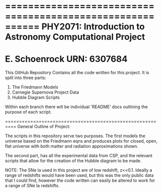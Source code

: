 ==========================================================
PHY2071: Introduction to Astronomy Computational Project
==========================================================
E. Schoenrock  URN: 6307684 
==========================================================
This GitHub Repository Contains all the code written for 
this project. It is split into three parts:
1. The Friedmann Models
2. Carnegie Supernova Project Data
3. Hubble Diagram Scripts

Within each branch there will be individual 'README' docs 
outlining the purpose of each script. 

==========================================================
General Outline of Project:

The scripts in this repository serve two purposes. The 
first models the universe based on the Friedmann eqns
and produces plots for closed, open, flat universe with
both matter and radiation approximations shown.

The second part, has all the experimental data from CSP, 
and the relevant scripts that allow for the creation of 
the Hubble diagram to be made. 

NOTE:
The SNe Ia used in this project are of low redshift, z<<0.1.
Ideally a range of redshifts would have been used, but 
this was the only public data that I could find, however
the code written can easily be altered to work for a range
of SNe Ia redshifts. 
